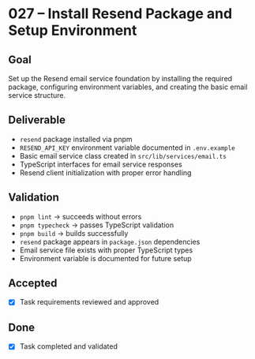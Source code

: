 # 027 – Install Resend Package and Setup Environment

## Goal

Set up the Resend email service foundation by installing the required package, configuring environment variables, and creating the basic email service structure.

## Deliverable

- `resend` package installed via pnpm
- `RESEND_API_KEY` environment variable documented in `.env.example`
- Basic email service class created in `src/lib/services/email.ts`
- TypeScript interfaces for email service responses
- Resend client initialization with proper error handling

## Validation

- `pnpm lint` → succeeds without errors
- `pnpm typecheck` → passes TypeScript validation
- `pnpm build` → builds successfully
- `resend` package appears in `package.json` dependencies
- Email service file exists with proper TypeScript types
- Environment variable is documented for future setup

## Accepted

- [x] Task requirements reviewed and approved

## Done

- [x] Task completed and validated
